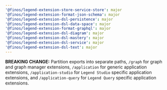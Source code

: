 ```yaml
---
'@finos/legend-extension-store-service-store': major
'@finos/legend-extension-format-json-schema': major
'@finos/legend-extension-dsl-persistence': major
'@finos/legend-extension-dsl-data-space': major
'@finos/legend-extension-format-graphql': major
'@finos/legend-extension-dsl-diagram': major
'@finos/legend-extension-dsl-mastery': major
'@finos/legend-extension-dsl-service': major
'@finos/legend-extension-dsl-text': major
---
```


**BREAKING CHANGE:** Partition exports into separate paths, `/graph` for graph and graph manager extensions, `/application` for generic application extensions, `/application-studio` for `Legend Studio` specific application extensions, and `/application-query` for `Legend Query` specific application extensions.
